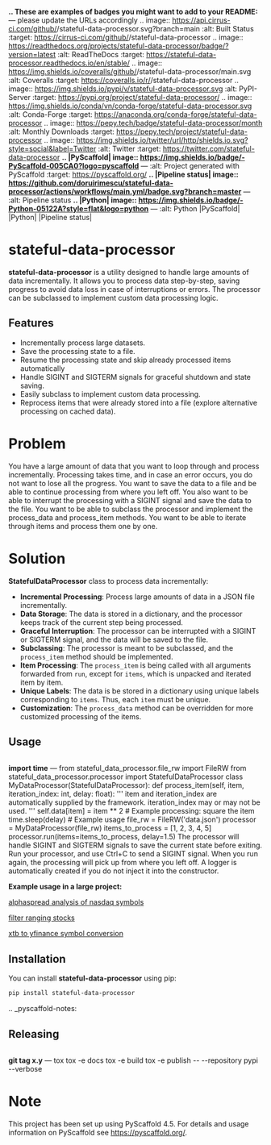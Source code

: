 **.. These are examples of badges you might want to add to your README:** — please update the URLs accordingly  .. image:: https://api.cirrus-ci.com/github/<USER>/stateful-data-processor.svg?branch=main :alt: Built Status :target: https://cirrus-ci.com/github/<USER>/stateful-data-processor .. image:: https://readthedocs.org/projects/stateful-data-processor/badge/?version=latest :alt: ReadTheDocs :target: https://stateful-data-processor.readthedocs.io/en/stable/ .. image:: https://img.shields.io/coveralls/github/<USER>/stateful-data-processor/main.svg :alt: Coveralls :target: https://coveralls.io/r/<USER>/stateful-data-processor .. image:: https://img.shields.io/pypi/v/stateful-data-processor.svg :alt: PyPI-Server :target: https://pypi.org/project/stateful-data-processor/ .. image:: https://img.shields.io/conda/vn/conda-forge/stateful-data-processor.svg :alt: Conda-Forge :target: https://anaconda.org/conda-forge/stateful-data-processor .. image:: https://pepy.tech/badge/stateful-data-processor/month :alt: Monthly Downloads :target: https://pepy.tech/project/stateful-data-processor .. image:: https://img.shields.io/twitter/url/http/shields.io.svg?style=social&label=Twitter :alt: Twitter :target: https://twitter.com/stateful-data-processor
**.. |PyScaffold| image:: https://img.shields.io/badge/-PyScaffold-005CA0?logo=pyscaffold** — :alt: Project generated with PyScaffold :target: https://pyscaffold.org/
**.. |Pipeline status| image:: https://github.com/doruirimescu/stateful-data-processor/actions/workflows/main.yml/badge.svg?branch=master** — :alt: Pipeline status
**.. |Python| image:: https://img.shields.io/badge/-Python-05122A?style=flat&logo=python** — :alt: Python
|PyScaffold| |Python| |Pipeline status|
#
# stateful-data-processor

**stateful-data-processor** is a utility designed to handle large amounts of data incrementally. It allows you to process data step-by-step, saving progress to avoid data loss in case of interruptions or errors. The processor can be subclassed to implement custom data processing logic.

## Features

- Incrementally process large datasets.
- Save the processing state to a file.
- Resume the processing state and skip already processed items automatically
- Handle SIGINT and SIGTERM signals for graceful shutdown and state saving.
- Easily subclass to implement custom data processing.
- Reprocess items that were already stored into a file (explore alternative processing on cached data).

# Problem
You have a large amount of data that you want to loop through and process incrementally.
Processing takes time, and in case an error occurs, you do not want to lose all the progress.
You want to save the data to a file and be able to continue processing from where you left off.
You also want to be able to interrupt the processing with a SIGINT signal and save the data to the file.
You want to be able to subclass the processor and implement the process_data and process_item methods.
You want to be able to iterate through items and process them one by one.

# Solution

**StatefulDataProcessor** class to process data incrementally:

- **Incremental Processing**: Process large amounts of data in a JSON file incrementally.
- **Data Storage**: The data is stored in a dictionary, and the processor keeps track of the current step being processed.
- **Graceful Interruption**: The processor can be interrupted with a SIGINT or SIGTERM signal, and the data will be saved to the file.
- **Subclassing**: The processor is meant to be subclassed, and the `process_item` method should be implemented.
- **Item Processing**: The `process_item` is being called with all arguments forwarded from `run`, except for `items`, which is unpacked and iterated item by item.
- **Unique Labels**: The data is be stored in a dictionary using unique labels corresponding to `items`. Thus, each `item` must be unique.
- **Customization**: The `process_data` method can be overridden for more customized processing of the items.

## Usage

```python
```
**import time** — from stateful_data_processor.file_rw import FileRW from stateful_data_processor.processor import StatefulDataProcessor  class MyDataProcessor(StatefulDataProcessor):  def process_item(self, item, iteration_index: int, delay: float): ''' item and iteration_index are automatically supplied by the framework. iteration_index may or may not be used. ''' self.data[item] = item ** 2  # Example processing: square the item time.sleep(delay)  # Example usage file_rw = FileRW('data.json') processor = MyDataProcessor(file_rw)  items_to_process = [1, 2, 3, 4, 5] processor.run(items=items_to_process, delay=1.5)
The processor will handle SIGINT and SIGTERM signals to save the current state before exiting. Run your processor, and use Ctrl+C to send a SIGINT signal. When you run again, the processing will pick up from where
you left off. A logger is automatically created if you do not inject it into the constructor.

**Example usage in a large project:**

[alphaspread analysis of nasdaq symbols](https://github.com/doruirimescu/python-trading/blob/65a558fcb3a5e80a1686c58cbf35722e045c8f1e/Trading/stock/analyze_nasdaq.py#L22)

[filter ranging stocks](https://github.com/doruirimescu/python-trading/blob/master/Trading/live/range/filter_ranging_stocks.py)

[xtb to yfinance symbol conversion](https://github.com/doruirimescu/python-trading/blob/941055693ad64bfe8c843fed79429b6db2a4317d/Trading/symbols/yfinance/xtb_to_yfinance.py#L21)

## Installation

You can install **stateful-data-processor** using pip:

```bash
pip install stateful-data-processor

```
.. _pyscaffold-notes:

## Releasing

```bash
```
**git tag x.y** — tox tox -e docs tox -e build tox -e publish -- --repository pypi --verbose
# Note

This project has been set up using PyScaffold 4.5. For details and usage
information on PyScaffold see https://pyscaffold.org/.
